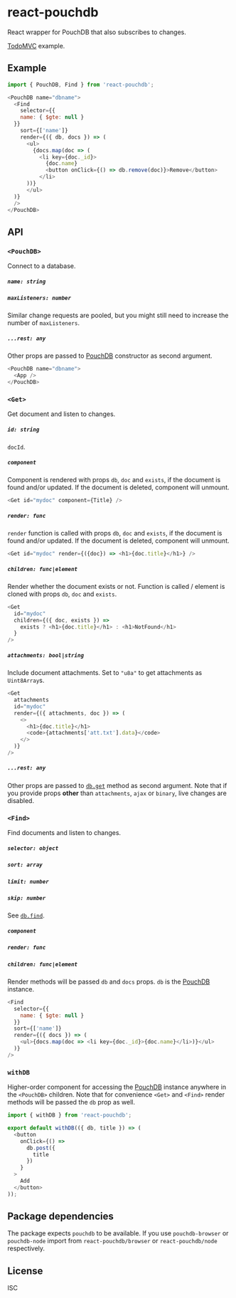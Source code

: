 # react-pouchdb

React wrapper for PouchDB that also subscribes to changes.

[TodoMVC](http://arnosaine.github.io/react-pouchdb) example.

## Example

```js
import { PouchDB, Find } from 'react-pouchdb';

<PouchDB name="dbname">
  <Find
    selector={{
    name: { $gte: null }
  }}
    sort={['name']}
    render={({ db, docs }) => (
      <ul>
        {docs.map(doc => (
          <li key={doc._id}>
            {doc.name}
            <button onClick={() => db.remove(doc)}>Remove</button>
          </li>
      ))}
      </ul>
  )}
  />
</PouchDB>
```

## API

### `<PouchDB>`

Connect to a database.

##### `name: string`

##### `maxListeners: number`

Similar change requests are pooled, but you might still need to increase the number of `maxListeners`.

##### `...rest: any`

Other props are passed to [PouchDB](https://pouchdb.com/api.html#create_database) constructor as second argument.

```js
<PouchDB name="dbname">
  <App />
</PouchDB>
```

### `<Get>`

Get document and listen to changes.

##### `id: string`

`docId`.

##### `component`

Component is rendered with props `db`, `doc` and `exists`, if the document is found and/or updated. If the document is deleted, component will unmount.

```js
<Get id="mydoc" component={Title} />
```

##### `render: func`

`render` function is called with props `db`, `doc` and `exists`, if the document is found and/or updated. If the document is deleted, component will unmount.

```js
<Get id="mydoc" render={({doc}) => <h1>{doc.title}</h1>} />
```

##### `children: func|element`

Render whether the document exists or not. Function is called / element is cloned with props `db`, `doc` and `exists`.

```js
<Get
  id="mydoc"
  children={({ doc, exists }) =>
    exists ? <h1>{doc.title}</h1> : <h1>NotFound</h1>
  }
/>
```

##### `attachments: bool|string`

Include document attachments. Set to `"u8a"` to get attachments as `Uint8Array`s.

```js
<Get
  attachments
  id="mydoc"
  render={({ attachments, doc }) => (
    <>
      <h1>{doc.title}</h1>
      <code>{attachments['att.txt'].data}</code>
    </>
  )}
/>
```

##### `...rest: any`

Other props are passed to [`db.get`](https://pouchdb.com/api.html#fetch_document) method as second argument. Note that if you provide props **other** than `attachments`, `ajax` or `binary`, live changes are disabled.

### `<Find>`

Find documents and listen to changes.

##### `selector: object`

##### `sort: array`

##### `limit: number`

##### `skip: number`

See [`db.find`](https://pouchdb.com/api.html#query_index).

##### `component`

##### `render: func`

##### `children: func|element`

Render methods will be passed `db` and `docs` props. `db` is the [PouchDB](https://pouchdb.com/api.html) instance.

```js
<Find
  selector={{
    name: { $gte: null }
  }}
  sort={['name']}
  render={({ docs }) => (
    <ul>{docs.map(doc => <li key={doc._id}>{doc.name}</li>)}</ul>
  )}
/>
```

### `withDB`

Higher-order component for accessing the [PouchDB](https://pouchdb.com/api.html) instance anywhere in the `<PouchDB>` children. Note that for convenience `<Get>` and `<Find>` render methods will be passed the `db` prop as well.

```js
import { withDB } from 'react-pouchdb';

export default withDB(({ db, title }) => (
  <button
    onClick={() =>
      db.post({
        title
      })
    }
  >
    Add
  </button>
));
```

## Package dependencies

The package expects `pouchdb` to be available. If you use `pouchdb-browser` or `pouchdb-node` import from `react-pouchdb/browser` or  `react-pouchdb/node` respectively.

## License

ISC
